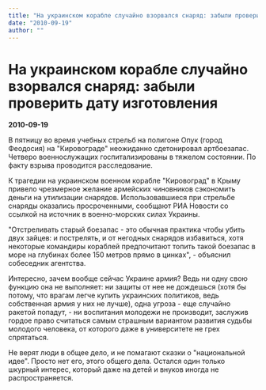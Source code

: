 ```yaml
---
title: "На украинском корабле случайно взорвался снаряд: забыли проверить дату изготовления"
date: "2010-09-19"
author: ""
---
```


# На украинском корабле случайно взорвался снаряд: забыли проверить дату изготовления

**2010-09-19** 

В пятницу во время учебных стрельб на полигоне Опук (город Феодосия) на "Кировограде" неожиданно сдетонировал артбоезапас. Четверо военнослужащих госпитализированы в тяжелом состоянии. По факту взрыва проводится расследование.

К трагедии на украинском военном корабле "Кировоград" в Крыму привело чрезмерное желание армейских чиновников сэкономить деньги на утилизации снарядов. Использовавшиеся при стрельбе снаряды оказались просроченными, сообщают РИА Новости со ссылкой на источник в военно-морских силах Украины.

"Отстреливать старый боезапас - это обычная практика чтобы убить двух зайцев: и пострелять, и от негодных снарядов избавиться, хотя некоторые командиры кораблей предпочитают топить такой боезапас в море на глубинах более 150 метров прямо в цинках", - объяснил собеседник агентства.

Интересно, зачем вообще сейчас Украине армия? Ведь ни одну свою функцию она не выполняет: ни защиты от нее не дождешься (хотя бы потому, что врагам легче купить украинских политиков, ведь собственная армия у них не лучше), одна угроза - еще случайно ракетой попадут, - ни воспитания молодежи не производит, заслужив гордое право считаться самым страшным вариантом развития судьбы молодого человека, от которого даже в университете не грех спрятаться.

Не верят люди в общее дело, и не помагают сказки о "национальной идее". Просто нет его, этого общего дела. Остался один только шкурный интерес, который даже на детей и внуков иногда не распространяется.
